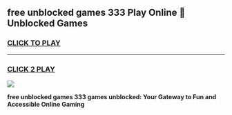
## free unblocked games 333 Play Online 👋 Unblocked Games
<h3>
<a href="https://premium.freeplayer.one?title=free_unblocked_games_333&ref=19F">CLICK TO PLAY</a></h3>
<hr>

<h3>
<a href="https://premium.freeplayer.one?title=free_unblocked_games_333&ref=19F">CLICK 2 PLAY</a>
  
</h3>

<a href="https://premium.freeplayer.one?title=free_unblocked_games_333&ref=19F"><img src="https://clearcache.store/games.png"></a>


**free unblocked games 333 games unblocked: Your Gateway to Fun and Accessible Online Gaming**
